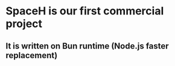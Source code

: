 # SpaceH is our first commercial project
## It is written on Bun runtime (Node.js faster replacement)

